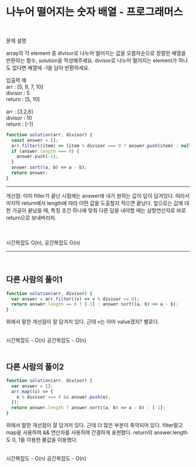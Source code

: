 # 나누어 떨어지는 숫자 배열 - 프로그래머스

<br>

문제 설명

array의 각 element 중 divisor로 나누어 떨어지는 값을 오름차순으로 정렬한 배열을 반환하는 함수, solution을 작성해주세요.
divisor로 나누어 떨어지는 element가 하나도 없다면 배열에 -1을 담아 반환하세요.

입출력 예
<br>
arr : [5, 9, 7, 10] <br>
divisor : 5 <br>
return : [5, 10] <br>
<br>
arr : [3,2,6] <br>
divisor : 10 <br>
return : [-1] <br>

```javascript
function solution(arr, divisor) {
  const answer = [];
  arr.filter((item) => (item % divisor === 0 ? answer.push(item) : null));
  if (answer.length === 0) {
    answer.push(-1);
  }
  answer.sort((a, b) => a - b);
  return answer;
}
```

---

개선점: 이미 filter가 끝난 시점에는 answer에 내가 원하는 값이 답이 담겨있다. 따라서 마지막 return에서 length에 따라 어떤 값을 도출할지 적으면 끝났다.
앞으로는 값에 대한 가공이 끝났을 때, 특정 조건 하나에 맞춰 다른 답을 내야할 때는 삼항연산자로 바로 return으로 보내버리자.

<br>

<br>
시간복잡도 O(n), 공간복잡도 O(n)
<br>

---

<br>

## 다른 사람의 풀이1

```javascript
function solution(arr, divisor) {
  var answer = arr.filter((v) => v % divisor == 0);
  return answer.length == 0 ? [-1] : answer.sort((a, b) => a - b);
}
```

위에서 말한 개선점이 잘 담겨저 있다. 근데 v는 아마 value겠지? 별로다.

<br>
시간복잡도 - O(n)
공간복잡도 - O(n)
<br>

<br>

## 다른 사람의 풀이2

```javascript
function solution(arr, divisor) {
  var answer = [];
  arr.map((o) => {
    o % divisor === 0 && answer.push(o);
  });
  return answer.length ? answer.sort((a, b) => a - b) : [-1];
}
```

위에서 말한 개선점이 잘 담겨저 있다. 근데 더 많은 부분이 축약되어 있다. filter말고 map을 사용하여 && 연산자를 사용하여 간결하게 표현했다.
return의 answer.length도 0, 1을 이용한 불값을 이용했다.

<br>
시간복잡도 - O(n)
공간복잡도 - O(n)
<br>

<br>
